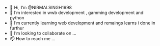 - 👋 Hi, I’m @NIRMALSINGH1998
- 👀 I’m interested in wwb development , gamming development and python
- 🌱 I’m currently learning web development and remaings learns i done in furthur
- 💞️ I’m looking to collaborate on ...
- 📫 How to reach me ...

<!---
NIRMALSINGH1998/NIRMALSINGH1998 is a ✨ special ✨ repository because its `README.md` (this file) appears on your GitHub profile.
You can click the Preview link to take a look at your changes.
--->
